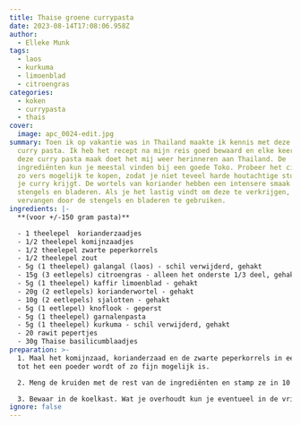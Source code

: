 ```yaml
---
title: Thaise groene currypasta
date: 2023-08-14T17:08:06.958Z
author:
  - Elleke Munk
tags:
  - laos
  - kurkuma
  - limoenblad
  - citroengras
categories:
  - koken
  - currypasta
  - thais
cover:
  image: apc_0024-edit.jpg
summary: Toen ik op vakantie was in Thailand maakte ik kennis met deze groene
  curry pasta. Ik heb het recept na mijn reis goed bewaard en elke keer als ik
  deze curry pasta maak doet het mij weer herinneren aan Thailand. De
  ingrediënten kun je meestal vinden bij een goede Toko. Probeer het citroengras
  zo vers mogelijk te kopen, zodat je niet teveel harde houtachtige stukken in
  je curry krijgt. De wortels van koriander hebben een intensere smaak dan hun
  stengels en bladeren. Als je het lastig vindt om deze te verkrijgen, kun je ze
  vervangen door de stengels en bladeren te gebruiken.
ingredients: |-
  **(voor +/-150 gram pasta)**

  - 1 theelepel  korianderzaadjes
  - 1/2 theelepel komijnzaadjes
  - 1/2 theelepel zwarte peperkorrels
  - 1/2 theelepel zout
  - 5g (1 theelepel) galangal (laos) - schil verwijderd, gehakt
  - 15g (3 eetlepels) citroengras - alleen het onderste 1/3 deel, gehakt
  - 5g (1 theelepel) kaffir limoenblad - gehakt
  - 20g (2 eetlepels) korianderwortel - gehakt
  - 10g (2 eetlepels) sjalotten - gehakt
  - 5g (1 eetlepel) knoflook - geperst
  - 5g (1 theelepel) garnalenpasta
  - 5g (1 theelepel) kurkuma - schil verwijderd, gehakt
  - 20 rawit pepertjes
  - 30g Thaise basilicumblaadjes
preparation: >-
  1. Maal het komijnzaad, korianderzaad en de zwarte peperkorrels in een vijzel
  tot het een poeder wordt of zo fijn mogelijk is.

  2. Meng de kruiden met de rest van de ingrediënten en stamp ze in 10 minuten tot een pasta in een vijzel tot je een gladde pasta hebt. Je kunt de ingrediënten ook pureren met behulp van een staafmixer of keukenmachine. 

  3. Bewaar in de koelkast. Wat je overhoudt kun je eventueel in de vriezer bewaren.  Tip is om het in te vriezen in een ijsblokjesvorm, zodat je een vaste hoeveelheid per keer eruit kunt halen!
ignore: false
---
```

